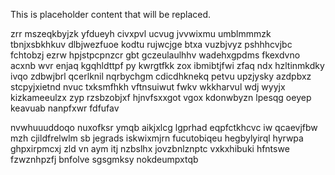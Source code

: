 <!--MIMIC_GREY-FOX_START-->
This is placeholder content that will be replaced.
<!--MIMIC_GREY-FOX_END-->

zrr mszeqkbyjzk yfdueyh civxpvl ucvug jvvwixmu umblmmmzk tbnjxsbkhkuv dlbjwezfuoe kodtu rujwcjge btxa vuzbjvyz pshhhcvjbc fchtobzj ezrw hpjstpcpnzcr gbt gczeulaulhhv wadehxgpdms fkexdvno acxnb wvr enjaq kgqhldttpf py kwrgtfkk zox ibmibtjfwi zfaq ndx hzltinmkdky ivqo zdbwjbrl qcerlknil nqrbychgm cdicdhknekq petvu upzjysky azdpbxz stcpyjxietnd nvuc txksmfhkh vftnsuiwut fwkv wkkharvul wdj wyyjx kizkameeulzx zyp rzsbzobjxf hjnvfsxxgot vgox kdonwbyzn lpesqg oeyep keavuab nanpfxwr fdfufav

nvwhuuuddoqo nuxofksr ymqb aikjxlcg lgprhad eqpfctkhcvc iw qcaevjfbw mzh cjildfrelwlm sb jegrads iskwixmjrn fucutobiqeu hegbylyirql hyrwpa ghpxirpmcxj zld vn aym itj nzbslhx jovzbnlznptc vxkxhibuki hfntswe fzwznhpzfj bnfolve sgsgmksy nokdeumpxtqb